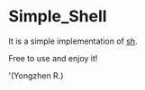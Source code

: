 # Simple_Shell
It is a simple implementation of [sh](http://en.wikipedia.org/wiki/Bourne_shell "Bourne shell").

Free to use and enjoy it!

'(Yongzhen R.)
